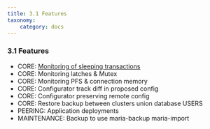 ```yaml
---
title: 3.1 Features
taxonomy:
    category: docs
---
```


### 3.1 Features

* CORE: [Monitoring of sleeping transactions](https://www.linkedin.com/feed/update/urn:li:ugcPost:7325869068559790080/)
* CORE: Monitoring latches & Mutex
* CORE: Monitoring PFS & connection memory
* CORE: Configurator track diff in proposed config
* CORE: Configurator preserving remote config
* CORE: Restore backup between clusters union database USERS
* PEERING: Application deployments   
* MAINTENANCE: Backup to use maria-backup maria-import
